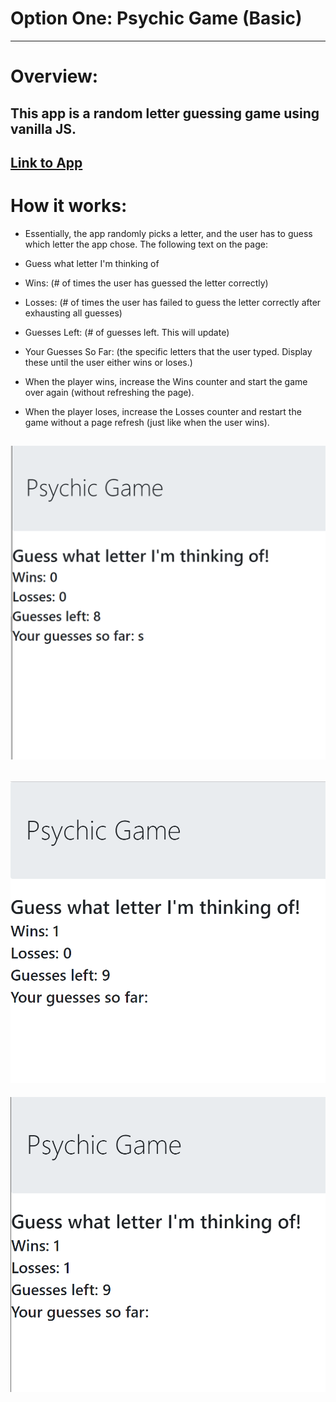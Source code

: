 # Option One: Psychic Game (Basic)
---
# Overview:
## This app is a random letter guessing game using vanilla JS.

[Link to App](https://josemenis.github.io/Psychic-Game/)
---
# How it works:

* Essentially, the app randomly picks a letter, and the user has to guess which letter the app chose. The following text on the page:

* Guess what letter I'm thinking of

* Wins: (# of times the user has guessed the letter correctly)

* Losses: (# of times the user has failed to guess the letter correctly after exhausting all guesses)

* Guesses Left: (# of guesses left. This will update)

* Your Guesses So Far: (the specific letters that the user typed. Display these until the user either wins or loses.)

* When the player wins, increase the Wins counter and start the game over again (without refreshing the page).

* When the player loses, increase the Losses counter and restart the game without a page refresh (just like when the user wins).

![psyStart](assests/images/psyGame.PNG)
---
![psyWon](assests/images/psyGameWon.PNG)
---
![psyLoss](assests/images/psyGameLoss.PNG)